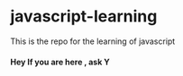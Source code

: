# javascript-learning
This is the repo for the learning of javascript
<h4>Hey If you are here , ask Y<h4>